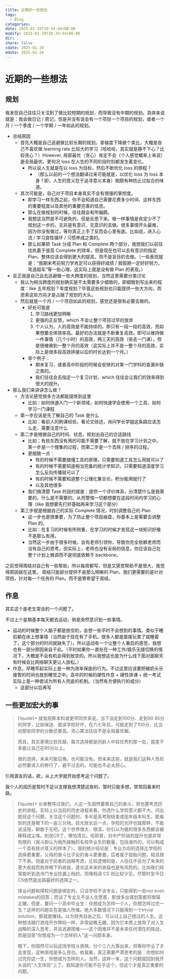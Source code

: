 ```yaml
---
title: 近期的一些想法
tags:
  - Blog
categories: 
date: 2025-01-20T10:34:44+08:00
modify: 2025-01-20T10:34:44+08:00
dir: 
share: false
cdate: 2025-01-20
mdate: 2025-01-20
---
```


# 近期的一些想法

## 规划

我发现自己往往只关注到了做比较短期的规划，而导致没有中期的规划。具体来说就是：我会做日记 / 周记，但是并没有说会有一个项目一个项目的规划，或者一个月 / 一个季度 / 一个学期 / 一年如此的规划。

- 总结原因
	- 首先大概是自己逃避做比较长期的规划。拿梯度下降做个类比，大概是自己不喜欢做 learning rate 比较大的学习（哈哈哈，其实就是静不下心？比较贪心？）However, 局部最优（贪心）肯定不会（个人感觉概率上来说）是全局最优，更何况 loss 在人生的不同阶段时刻都发生着变化。
		- 所以说人生就是在以 loss 为目标，然后不断优化 loss 的旅程？
			- （那么以前的一个想法翻译过来可能就是，以优化 loss 为 loss 本身？即，人生的意义在于追寻意义本身）倒颇有种防止过拟合的味道。
	- 其次可能是，自己对于项目本身其实不会有很强的掌控度。
		- 即学习一样东西之前，你不会知道自己需要花费多少时间、这样东西的重要程度以及其他的重要完善的信息。
		- 那么在做规划的时候，往往就会有所偏颇。
		- 我想这当然是不可避免的，但是反思下来。做一样事情是肯定少不了规划这一步的，无非是有意识、无意识的去做。很多事情开头最难，因为你没有做过，等你真正上手了反而会心里有底。比如说，进入心流 / 学习良性循环 / 习惯养成之类的。
		- 那么如果把 Task 分成 Plan 和 Complete 两个部分，我想我们以前往往执着于提高 Complete 的效率，但是现在也可以去有意识的指定 Plan，整体应该会得到更大的提高，而不是盲目的去做。（一些表现就是：“我期末考前努力学肯定可以获得好成绩 / 我假期一定好好努力，弯道超车”等一些心理。这实际上就是没有做 Plan 的表现。）
- 反正就是自己会去逃避做一些大跨度的规划，当然这里需要分类讨论
	- 我认为相当跨度的规划确实是不太需要多少细致的，即细致到写出来的程度：like 五年规划？年度规划？毕竟这些规划也只能提供一些大方向，而思索这些方向才是占据了规划的大头。
	- 然后就是一个月 / 一个项目如此的规划，感觉还是很有必要去做的。
		- 好处可能是
			1. 学习路线更加明晰
			2. 更强的正反馈，which 不会让整个项目过早的放弃
			3. 个人认为，人的高效是不能持续的。即只有一段一段的高效，而如果想要总体效率高。最好的办法就是不断重复高效。即可以维持做一件事情（几个小时）的高效，两三天的高效（突击一门课），但是很难做到一整个月的高效（这实际上并不是一整个月的高效，实际上是很多段高效拼接以后的时长达到一个月。）
		- 举个例子：
			- 期末复习，或者高中阶段的时候会安排的对某一门学科的查漏补缺之类的。
			- 我们往往会去指定一个复习计划，which 往往会让我们的效率得到很大的提升。
- 那么我们来讲讲怎么做？
	- 方法论感觉很多方法都能提炼到这里
		- 比如：如何快速入门一个新领域，如何快速学会使用一个工具，如何学习一门课程
	- 第一步应该是先了解自己的 Task 是什么
		- 比如：看前人的刷课经验，看论文综述，询问学长学姐这条路应该怎么走、需要注意什么
	- 第二步是根据自己的时间、状态，规划出自己的合适路线
		- 比如：有些东西没有用的可能不需要了解，就不放在学习计划之中。第一步是一个搜集的过程，而第二步是一个去除 / 排序的过程。
		- 更细致一点：
			- 有的时候不需要搞懂工具的原理，只需要知道工具怎么用就可以了
			- 有的时候不需要知道相当完备的统计学知识，只需要知道深度学习怎么反向传播就可以了
			- 有的时候不需要知道整个公理化集合论，积分能用就行了
			- 以及其他很多
		- 我们搞清楚 Task 的目的就是：提供一个评价体系，分清楚什么是我需要的，什么是不需要的。从而警惕一切都想要在这段时间内学习的心理（like 我想要先打好基础再来学习这个部分）
	- 第三步就是根据自己的实际 Complete 情况，时刻调整自己的 Plan
		- 这一步也是很重要，为了防止整个项目崩盘，你基本上是需要去调整 Plan 的。
		- 比如：在复习的时候有所侧重，在学习的时候才发现这一块知识好像不是那么有用。
		- 当然这一步由于很多时候，会有老师引领你，导致你完全依赖老师而没有自己的思考。但实际上，老师也没有全局的信息，你应该自己在整个计划上微调而不是彻底依赖于 backbone。

之前觉得周结对自己有一些帮助，所以每周都写。但是又感觉帮助不是很大，我觉得原因就在这里。
周结只能部分提供不是那么明晰的 Plan，我们更需要的是针对项目，针对每一个任务的 Plan。而不是寄希望于周结。

## 作息

其实这个是老生常谈的一个问题了。

不过上个星期基本每天都去运动，倒是突然意识到一些事情。

- 运动的时候整个人脑子都是放空的，会想一些平时不会想到的事情。类似于睡前躺在床上想事情（当然由于现在有了手机，很多人都是直接玩累了就睡着了，这个部分的时间就缺失了）。所以运动有一个让整个人重启的感觉，我想也有一部分原因来自于此。（平时如果你一直处在一种工作/娱乐无缝切换的情况下，大概是不会有机会得到放空的。所以我想这也是为什么线下面对面聊天有时候会比网络聊天更让人放松。）
- 作息，早睡早起实际上是一种为效率保底的行为。不过这里应该要把被奶头乐接管的时间也放到睡觉之中。高中的时候的硬性作息 + 硬性排课 + 统一考试实际上是一种尝试为所有人兜底的机制。（当然有方便执行的成分）
	- 这部分以后再写

## 一些更加宏大的事

> [!quote]+
> 就我观察本科或更早同学来说，当下没走到100分、走到90 85分的同学，比如保送、就读学校好坏，在六七年后，可能走到了100分，比当初那些同学的分数还要高。贪心算法往往不是全局最优解。
>
> 而且，其实家境比较优越，每次选择都是同龄人中较优秀的那一批，就差不多能让自己在85分以上。
>
> 做的选择，未来可能后悔，也可能没有。但未来这些，就是我们这种人性的必然要进入的修行了，避不过去的。可能也不必太担心。

引用源友的话，欸，从上大学就开始思考这个问题了。

我个人的阅历是暂时不足以支撑我想清楚这些的，暂时只能多想，常常回看来时路。

> [!quote]+
> 长者教导过我们，人这一生固然要靠自己的奋斗，但也要考虑历史的进程。实际上以当前的历史进程来看，你选什么学校意义都不大。问出题目这个问题、关注这个问题的，多半是高考刚结束或低年级本科生，能看到的还是眼下的一亩三分地。目光放长远一点，学校的光环也就那样，不能说没用，聊胜于无吧。这个世界很大、很深，你引以为傲的很多东西都会被稀释成尘埃。别说C9了，哪怕清北，哈耶普，对中产阶级的提升也是非常有限的（我斗胆认为我所接触的名校毕业生的数量，包括海外的，可以构成一个具有统计意义的样本了）。我的统计结论是：专业方向的选择比学校的选择更重要，父母的奋斗比子女的奋斗更重要。后者属于投胎问题，姑且按下不表。但是对于前者的战略考虑，比较遗憾的是，人往往不会为了未来的更大收益而放弃眼下的收益，遑论这未来的收益也是有风险的。比如我们经常能听到选冷门专业捡漏上档的，而降档读 CS 则比较少见，尽管时至今日CS依然是出路最好的选择之一。
>
> 择业问题和择校问题是绑定的，只谈学校不谈专业，只能得到一些not even mistakes的回答；而谈了专业又不谈人生愿景，那很多出谋划策都将南辕北辙。但是，要问一个高中毕业生：你想成为怎样一个人，你想怎样过完一生？这样的问题实在是强人所难。绝大多数情况下只能得到一个trivial solution，那就是赚钱。以为财务自由之后，可以过上自己想过的人生。这种想法跟打游戏开作弊码一样，非常幼稚无趣，因为它本质上放弃了对人生战略的深入思考，并且逃避困难——这个困难并不是未来任何潜在的挑战，而是回答“你想成为一个怎样的人”这一问题本身。
>
> 眼下，你固然可以玩这场学校斗兽棋，分个三六九等出来，但等你毕业了才会发现，这种游戏是多么苍白。依我看，真正需要严肃思考的是：你想如何过完你这一生，你想成为怎样的人。当然，这样一来，这个问题就回到我开头说的“人生体验”上了。我知道你可能不在乎这个，但这个才是真正重要的问题。
